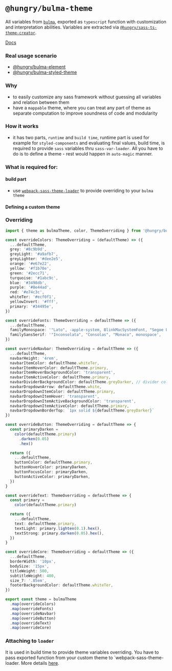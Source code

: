 `@hungry/bulma-theme`
===

All variables from [`bulma`](https://bulma.io/), exported as `typescript` function with customization and interpretation abilities.
Variables are extracted via [`@hungry/sass-ts-theme-creator`](https://github.com/hungry-consulting/sass-ts-theme-creator).

[Docs](https://hungry-consulting.github.io/bulma-theme/index.html)

### Real usage scenario
* [@hungry/bulma-element](https://github.com/hungry-consulting/bulma-element)
* [@hungry/bulma-styled-theme](https://github.com/hungry-consulting/bulma-styled-theme)

### Why
* to easily customize any sass framework without guessing all variables and relation between them
* have a `mappable` theme, where you can treat any part of theme as separate computation to improve soundness of code and modularity

### How it works
* it has two parts, `runtime` and `build time`, runtime part is used for example for `styled-components` and evaluating final values, build time, is required to provide `sass` variables thru `sass-var-loader`. All you have to do is to define a theme - rest would happen in `auto-magic` manner.

### What is required for:
#### build part
* use [`webpack-sass-theme-loader`](https://github.com/hungry-consulting/webpack-sass-theme-loader) to provide overriding to your `bulma theme`

#### Defining a custom theme

### Overriding
```ts
import { theme as bulmaTheme, color, ThemeOverriding } from '@hungry/bulma-theme'

const overrideColors: ThemeOverriding = (defaultTheme) => ({
  ...defaultTheme,
  grey: '#8c9b9d',
  greyLight: '#a9afb7',
  greyLighter: '#dee2e5',
  orange: '#e67e22',
  yellow: '#f1b70e',
  green: '#2ecc71',
  turquoise: '#1abc9c',
  blue: '#3498db',
  purple: '#8e44ad',
  red: '#e74c3c',
  whiteTer: '#ecf0f1',
  yellowInvert: '#fff',
  primary: '#34495e',
})

const overrideFonts: ThemeOverriding = defaultTheme => ({
  ...defaultTheme,
  familyMonospace: '"Lato", -apple-system, BlinkMacSystemFont, "Segoe UI", "Helvetica Neue", "Helvetica", "Arial", sans-serif',
  familySansSerif: '"Inconsolata", "Consolas", "Monaco", monospace',
})

const overrideNavbar: ThemeOverriding = defaultTheme => ({
  ...defaultTheme,
  navbarHeight: '4rem',
  navbarItemColor: defaultTheme.whiteTer,
  navbarItemHoverColor: defaultTheme.primary,
  navbarItemHoverBackgroundColor: 'transparent',
  navbarItemActiveColor: defaultTheme.primary,
  navbarDividerBackgroundColor: defaultTheme.greyDarker, // divider color?
  navbarDropdownArrow: defaultTheme.white,
  navbarDropdownItemColor: defaultTheme.primary,
  navbarDropdownItemHover: 'transparent',
  navbarDropdownItemActiveBackgroundColor: 'transparent',
  navbarDropdownItemActiveColor: defaultTheme.primary,
  navbarDropdownBorderTop: `1px solid ${defaultTheme.greyDarker}`
})

const overrideButton: ThemeOverriding = defaultTheme => {
  const primaryDarken =
    color(defaultTheme.primary)
      .darken(0.05)
      .hex()

  return ({
    ...defaultTheme,
    buttonColor: defaultTheme.primary,
    buttonHoverColor: primaryDarken,
    buttonFocusColor: primaryDarken,
    buttonActiveColor: primaryDarken,
  })
}

const overrideText: ThemeOverriding = defaultTheme => {
  const primary =
    color(defaultTheme.primary)

  return ({
    ...defaultTheme,
    text: defaultTheme.primary,
    textLight: primary.lighten(0.1).hex(),
    textStrong: primary.darken(0.05).hex(),
  })
}

const overrideCore: ThemeOverriding = defaultTheme => ({
  ...defaultTheme,
  borderWidth: '10px',
  bodySize: '15px',
  titleWeight: 500,
  subtitleWeight: 400,
  size_7: '.85em',
  footerBackgroundColor: defaultTheme.whiteTer,
})

export const theme = bulmaTheme
  .map(overrideColors)
  .map(overrideFonts)
  .map(overrideNavbar)
  .map(overrideButton)
  .map(overrideText)
  .map(overrideCore)
```

### Attaching to `loader` 
It is used in  build time to provide theme variables overriding.
You have to pass exported function from your custom theme to `webpack-sass-theme-loader. More details [here](https://github.com/hungry-consulting/webpack-sass-theme-loader).